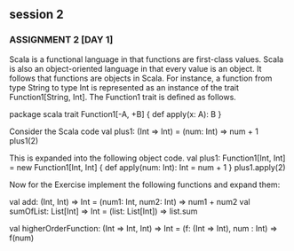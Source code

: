 ## session 2
### ASSIGNMENT 2 [DAY 1]




Scala is a functional language in that functions are first-class values. Scala is also an object-oriented language in that every value is an object. It follows that functions are objects in Scala. For instance, a function from type String to type Int is represented as an instance of the trait Function1[String, Int]. The Function1 trait is defined as follows.

package scala
trait Function1[-A, +B] {
def apply(x: A): B
}

Consider the Scala code
val plus1: (Int => Int) = (num: Int) => num + 1
plus1(2)

This is expanded into the following object code.
val plus1: Function1[Int, Int] = new Function1[Int, Int] { 
def apply(num: Int): Int = num + 1
 }
plus1.apply(2)

Now for the Exercise implement the following functions and expand them:

val add: (Int, Int) => Int = (num1: Int, num2: Int) => num1 + num2
val sumOfList: List[Int] => Int = (list: List[Int]) => list.sum

val higherOrderFunction: (Int => Int, Int) => Int = (f: (Int => Int), num : Int) => f(num)
